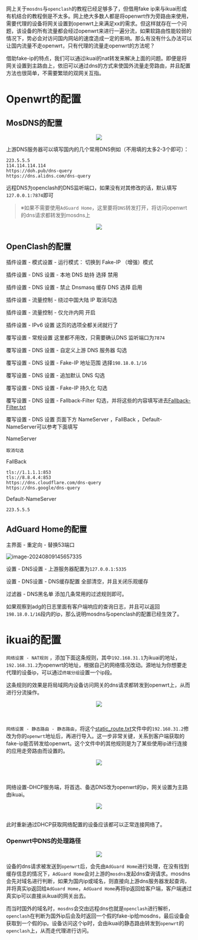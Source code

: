 网上关于`mosdns`与`openclash`的教程已经足够多了，但借用fake ip来与ikuai形成有机结合的教程倒是不太多。网上绝大多数人都是将openwrt作为旁路由来使用，需要代理的设备将网关设置到openwrt上来满足xx的需求。但这样就存在一个问题，该设备的所有流量都会经过openwrt来进行一遍分流，如果软路由性能较弱的情况下，势必会对访问国内网站的速度造成一定的影响。那么有没有什么办法可以让国内流量不走openwrt，只有代理的流量走openwrt的方法呢？

借助fake-ip的特点，我们可以通过ikuai的nat转发来解决上面的问题。即便是将网关设置到主路由上，依旧可以通过dns的方式来使国外流量走旁路由，并且配置方法也很简单，不需要繁琐的双网关互指。

# Openwrt的配置

## MosDNS的配置

<div align=center><img src="img/image-20240808170527525.png"></div>

上游DNS服务器可以填写国内的几个常用DNS例如（不用填的太多2-3个即可）：

```
223.5.5.5
114.114.114.114
https://doh.pub/dns-query
https://dns.alidns.com/dns-query
```

远程DNS为openclash的DNS监听端口，如果没有对其修改的话，默认填写`127.0.0.1:7874`即可

> ※如果不需要使用`AdGuard Home`，这里要将`DNS`转发打开，将访问openwrt的dns请求都转发到mosdns上

<div align=center><img src="img/image-20240808170555760.png"></div>



## OpenClash的配置

插件设置 - 模式设置 - 运行模式： 切换到 Fake-IP （增强）模式

插件设置 - DNS 设置 - 本地 DNS 劫持 选择 禁用

插件设置 - DNS 设置 - 禁止 Dnsmasq 缓存 DNS 选择 启用

插件设置 - 流量控制 - 绕过中国大陆 IP 取消勾选

插件设置 - 流量控制 - 仅允许内网 开启

插件设置 - IPv6 设置 这页的选项全都关闭就行了

覆写设置 - 常规设置 这里都不用改，只需要确认DNS 监听端口为`7874`

覆写设置 - DNS 设置 - 自定义上游 DNS 服务器 勾选

覆写设置 - DNS 设置 - Fake-IP 地址范围 选择`198.18.0.1/16`

覆写设置 - DNS 设置 - 追加默认 DNS 勾选

覆写设置 - DNS 设置 - Fake-IP 持久化 勾选

覆写设置 - DNS 设置 - Fallback-Filter 勾选，并将这些的内容填写进去[Fallback-Filter.txt](https://github.com/Putarku/clashmeta/blob/main/rule/Fallback-Filter.txt)

覆写设置 - DNS 设置 页面下方 NameServer ，FallBack ，Default-NameServer可以参考下面填写

NameServer

```
取消勾选
```

FallBack

```
tls://1.1.1.1:853
tls://8.8.4.4:853
https://dns.cloudflare.com/dns-query
https://dns.google/dns-query
```

Default-NameServer

```
223.5.5.5
```

## AdGuard Home的配置

主界面 - 重定向 - 替换53端口

![image-20240809145657335](readme.assets/image-20240809145657335.png)



设置 - DNS设置 - 上游服务器配置为`127.0.0.1:5335`

设置 - DNS设置 - DNS缓存配置 全部清空，并且关闭乐观缓存

过滤器 - DNS黑名单 添加几条常用的过滤规则即可。

如果观察到adg的日志里面有客户端响应的查询日志，并且可以返回`198.18.0.1/16`段内的ip，那么说明mosdns与openclash的配置已经生效了。

# ikuai的配置

`网络设置 - NAT规则` ，添加下面这条规则，其中`192.168.31.1`为ikuai的地址，`192.168.31.2`为openwrt的地址，根据自己的网络情况改动。源地址为你想要走代理的设备ip，可以通过`终端分组`设置一个ip段。

这条规则的效果是将局域网内设备访问网关的dns请求都转发到openwrt上，从而进行分流操作。

<div align=center><img src="img/image-20240808172639716.png"></div>


<br>

<br>

`网络设置 - 静态路由 - 静态路由`，将这个[static_route.txt](https://github.com/Putarku/clashmeta/blob/main/rule/static_route.txt)文件中的`192.168.31.2`修改为你的`openwrt`地址后，再进行导入。这一步非常关键，关系到客户端获取的fake-ip能否转发给openwrt。这个文件中的其他规则是为了某些使用ip进行连接的应用走旁路由而设置的。

<div align=center><img src="img/image-20240808174141788.png"></div>


<br>

<br>

网络设置-DHCP服务端，将首选、备选DNS改为openwrt的ip，网关设置为主路由ikuai。

<div align=center><img src="img/image-20240808174257571.png"></div>

<br>


此时重新通过DHCP获取网络配置的设备应该都可以正常连接网络了。



### Openwrt中DNS的处理路径

<div align=center><img src="img/image-20240808170037379.png"></div>

设备的dns请求被发送到`openwrt`后，会先由`AdGuard Home`进行处理，在没有找到缓存信息的情况下，`AdGuard Home`会对上游的`mosdns`发起dns查询请求。mosdns会先对域名进行判断，如果为国内ip或域名，则直接向上游dns服务器发起查询，并将真实ip返回给`AdGuard Home`，`AdGuard Home`再将ip返回给客户端，客户端通过真实ip可以直接从ikuai的网关出去。

而当时国外的域名时，`mosdns`会交由远程dns也就是`openclash`进行解析，`openclash`在判断为国外ip后会及时返回一个假的fake-ip给mosdns，最后设备会获取到一个假的ip。设备访问这个ip时，会由ikuai的静态路由转发到`openwrt`的`openclash`上，从而走代理进行访问。